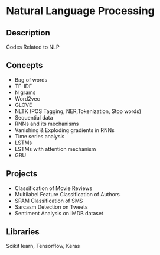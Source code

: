 # Natural Language Processing

## Description

Codes Related to NLP

## Concepts
- Bag of words
- TF-IDF
- N grams
- Word2vec
- GLOVE
- NLTK (POS Tagging, NER,Tokenization, Stop words)
- Sequential data
- RNNs and its mechanisms
- Vanishing & Exploding gradients in RNNs
- Time series analysis
- LSTMs
- LSTMs with attention mechanism
- GRU

## Projects
- Classification of Movie Reviews
- Multilabel Feature Classification of Authors
- SPAM Classification of SMS
- Sarcasm Detection on Tweets
- Sentiment Analysis on IMDB dataset

## Libraries
Scikit learn, Tensorflow, Keras


